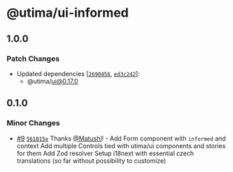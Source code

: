 # @utima/ui-informed

## 1.0.0

### Patch Changes

- Updated dependencies [[`2690456`](https://github.com/utima-solutions/ui/commit/2690456cce8318908758e6343280daee50a999ee), [`ed3c242`](https://github.com/utima-solutions/ui/commit/ed3c242fdc7caa5ca923a006ab3869a7393be7e5)]:
  - @utima/ui@0.17.0

## 0.1.0

### Minor Changes

- [#9](https://github.com/utima-solutions/ui/pull/9) [`561015e`](https://github.com/utima-solutions/ui/commit/561015e12d9f35f6c95141b5889b0d8e10fd4fe3) Thanks [@Matushl](https://github.com/Matushl)! - Add Form component with `informed` and context
  Add multiple Controls tied with utima/ui components and stories for them
  Add Zod resolver
  Setup i18next with essential czech translations (so far without possibility to customize)
